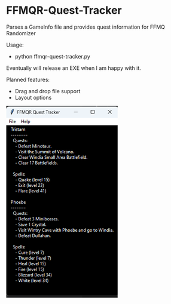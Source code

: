 # FFMQR-Quest-Tracker
 Parses a GameInfo file and provides quest information for FFMQ Randomizer

 Usage:
  - python ffmqr-quest-tracker.py

Eventually will release an EXE when I am happy with it.

Planned features:
 - Drag and drop file support
 - Layout options

![An example of the working program](https://github.com/Cyrus28-dev/FFMQR-Companion-Tracker/blob/b7f867e6afd0e33bee06c5cf740c8d0e6c627d6e/img/example.png?raw=true)
